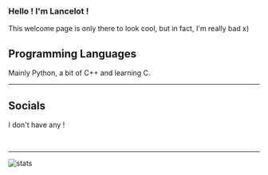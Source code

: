 <!--
**Lotcelan/Lotcelan** is a ✨ _special_ ✨ repository because its `README.md` (this file) appears on your GitHub profile.

Here are some ideas to get you started:

- 🔭 I’m currently working on ...
- 🌱 I’m currently learning ...
- 👯 I’m looking to collaborate on ...
- 🤔 I’m looking for help with ...
- 💬 Ask me about ...
- 📫 How to reach me: ...
- 😄 Pronouns: ...
- ⚡ Fun fact: ...
-->


### Hello ! I'm Lancelot !

This welcome page is only there to look cool, but in fact, I'm really bad x)

## Programming Languages

Mainly Python, a bit of C++ and learning C.

---
## Socials

I don't have any !

<br />

---
<img  align='left' alt='stats' src="https://github-readme-stats.vercel.app/api?username=Lotcelan&show_icons=true&theme=synthwave">


